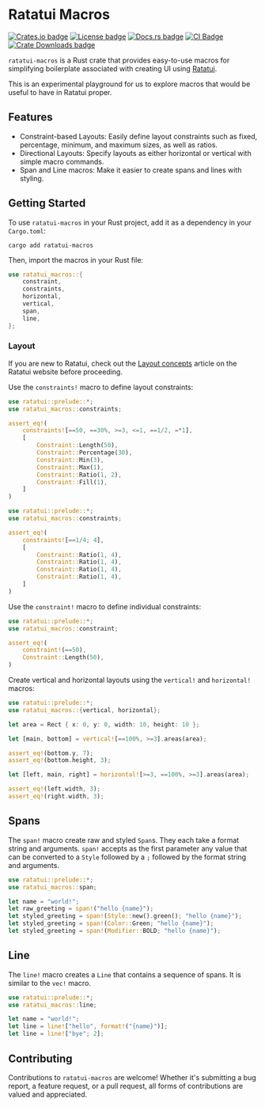 # Ratatui Macros

[![Crates.io badge]][ratatui_macros crate]
[![License badge]](./LICENSE)
[![Docs.rs badge]][API Docs]
[![CI Badge]][CI Status]
[![Crate Downloads badge]][ratatui_macros crate]

`ratatui-macros` is a Rust crate that provides easy-to-use macros for simplifying boilerplate
associated with creating UI using [Ratatui].

This is an experimental playground for us to explore macros that would be useful to have in Ratatui proper.

## Features

- Constraint-based Layouts: Easily define layout constraints such as fixed, percentage, minimum, and
  maximum sizes, as well as ratios.
- Directional Layouts: Specify layouts as either horizontal or vertical with simple macro commands.
- Span and Line macros: Make it easier to create spans and lines with styling.

## Getting Started

To use `ratatui-macros` in your Rust project, add it as a dependency in your `Cargo.toml`:

```shell
cargo add ratatui-macros
```

Then, import the macros in your Rust file:

```rust
use ratatui_macros::{
    constraint,
    constraints,
    horizontal,
    vertical,
    span,
    line,
};
```

### Layout

If you are new to Ratatui, check out the [Layout concepts] article on the Ratatui website before
proceeding.

Use the `constraints!` macro to define layout constraints:

```rust
use ratatui::prelude::*;
use ratatui_macros::constraints;

assert_eq!(
    constraints![==50, ==30%, >=3, <=1, ==1/2, =*1],
    [
        Constraint::Length(50),
        Constraint::Percentage(30),
        Constraint::Min(3),
        Constraint::Max(1),
        Constraint::Ratio(1, 2),
        Constraint::Fill(1),
    ]
)
```

```rust
use ratatui::prelude::*;
use ratatui_macros::constraints;

assert_eq!(
    constraints![==1/4; 4],
    [
        Constraint::Ratio(1, 4),
        Constraint::Ratio(1, 4),
        Constraint::Ratio(1, 4),
        Constraint::Ratio(1, 4),
    ]
)
```

Use the `constraint!` macro to define individual constraints:

```rust
use ratatui::prelude::*;
use ratatui_macros::constraint;

assert_eq!(
    constraint!(==50),
    Constraint::Length(50),
)
```

Create vertical and horizontal layouts using the `vertical!` and `horizontal!` macros:

```rust
use ratatui::prelude::*;
use ratatui_macros::{vertical, horizontal};

let area = Rect { x: 0, y: 0, width: 10, height: 10 };

let [main, bottom] = vertical![==100%, >=3].areas(area);

assert_eq!(bottom.y, 7);
assert_eq!(bottom.height, 3);

let [left, main, right] = horizontal![>=3, ==100%, >=3].areas(area);

assert_eq!(left.width, 3);
assert_eq!(right.width, 3);
```

## Spans

The `span!` macro create raw and styled `Span`s. They each take a format string and arguments. `span!` accepts as the first parameter any value that can be converted to a `Style` followed by a `;` followed by the format string and arguments.

```rust
use ratatui::prelude::*;
use ratatui_macros::span;

let name = "world!";
let raw_greeting = span!("hello {name}");
let styled_greeting = span!(Style::new().green(); "hello {name}");
let styled_greeting = span!(Color::Green; "hello {name}");
let styled_greeting = span!(Modifier::BOLD; "hello {name}");
```

## Line

The `line!` macro creates a `Line` that contains a sequence of spans. It is similar to the `vec!` macro.

```rust
use ratatui::prelude::*;
use ratatui_macros::line;

let name = "world!";
let line = line!["hello", format!("{name}")];
let line = line!["bye"; 2];
```

## Contributing

Contributions to `ratatui-macros` are welcome! Whether it's submitting a bug report, a feature
request, or a pull request, all forms of contributions are valued and appreciated.

[Crates.io badge]: https://img.shields.io/crates/v/ratatui-macros?logo=rust&style=flat-square
[License badge]: https://img.shields.io/crates/l/ratatui-macros
[CI Badge]: https://img.shields.io/github/actions/workflow/status/ratatui-org/ratatui-macros/ci.yml?logo=github&style=flat-square
[Docs.rs badge]: https://img.shields.io/docsrs/ratatui-macros?logo=rust&style=flat-square
[Crate Downloads badge]: https://img.shields.io/crates/d/ratatui-macros?logo=rust&style=flat-square
[ratatui_macros crate]: https://crates.io/crates/ratatui-macros
[API Docs]: https://docs.rs/ratatui-macros
[CI Status]: https://github.com/kdheepak/ratatui-macros/actions
[Ratatui]: https://github.com/ratatui-org/ratatui
[Layout concepts]: https://ratatui.rs/concepts/layout
